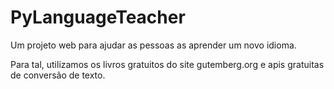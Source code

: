 # PyLanguageTeacher
Um projeto web para ajudar as pessoas as aprender um novo idioma.

Para tal, utilizamos os livros gratuitos do site gutemberg.org e apis gratuitas de conversão de texto.
